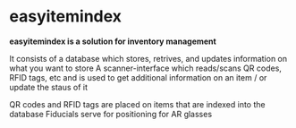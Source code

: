 # easyitemindex

**easyitemindex is a solution for inventory management**

It consists of a database which stores, retrives, and updates information on what you want to store
A scanner-interface which reads/scans QR codes, RFID tags, etc and is used to get additional information on an item 
/ or update the staus of it

QR codes and RFID tags are placed on items that are indexed into the database
Fiducials serve for positioning for AR glasses
